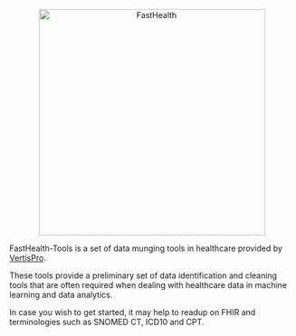 <p align="center">
    <img
      alt="FastHealth"
      src="https://vertispro.com/img/fasthealth_logo.svg"
      width="400"
    />
</p>

FastHealth-Tools is a set of data munging tools in healthcare provided by [VertisPro][]. 

These tools provide a preliminary set of data identification and cleaning tools that are often required when dealing with healthcare data in machine learning and data analytics.

In case you wish to get started, it may help to readup on FHIR and terminologies such as SNOMED CT, ICD10 and CPT.

[VertisPro]: https://vertispro.com
